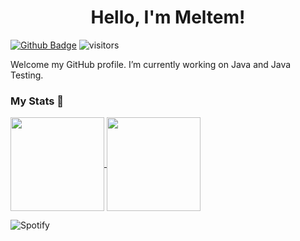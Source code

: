 <h1 align="center">Hello, I'm Meltem!</h1>

[![Github Badge](https://img.shields.io/badge/-Github-232323?logo=Github&logoColor=white&link=https://space.bilibili.com/7708412)](https://github.com/MeltemClkgl)
![visitors](https://visitor-badge.laobi.icu/badge?page_id=MeltemClkgl)

Welcome my GitHub profile. I’m currently working on Java and Java Testing.


### My Stats 🔭


<a href="https://github.com/MeltemClkgl/github-readme-stats">
    <img height="150em" align="center" src="https://github-readme-stats.vercel.app/api?username=MeltemClkgl&show_icons=true&theme=radical&include_all_commits=true&count_private=true" />
    <img height="150em" align="center" align="center" src="https://github-readme-stats.vercel.app/api/top-langs/?username=MeltemClkgl&layout=compact&langs_count=7&theme=dark" />
</a>
    
<br>
    

![Spotify](https://spotify-recently-played-readme.vercel.app/api?user=xassasinsoulx&unique=yes&width=800&count=5)
